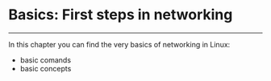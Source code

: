 # Basics: First steps in networking
---

In this chapter you can find the very basics of networking in Linux:
- basic comands
- basic concepts


